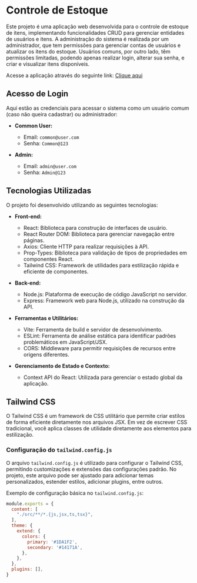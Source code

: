 # Controle de Estoque

Este projeto é uma aplicação web desenvolvida para o controle de estoque de itens, implementando funcionalidades CRUD para gerenciar entidades de usuários e itens. A administração do sistema é realizada por um administrador, que tem permissões para gerenciar contas de usuários e atualizar os itens do estoque. Usuários comuns, por outro lado, têm permissões limitadas, podendo apenas realizar login, alterar sua senha, e criar e visualizar itens disponíveis.

Acesse a aplicação através do seguinte link: [Clique aqui](https://react-stock-dev.vercel.app/)

## Acesso de Login

Aqui estão as credenciais para acessar o sistema como um usuário comum (caso não queira cadastrar) ou administrador:

- **Common User:**
  - Email: `common@user.com`
  - Senha: `Common@123`

- **Admin:**
  - Email: `admin@user.com`
  - Senha: `Admin@123`

## Tecnologias Utilizadas

O projeto foi desenvolvido utilizando as seguintes tecnologias:

- **Front-end:**
  - React: Biblioteca para construção de interfaces de usuário.
  - React Router DOM: Biblioteca para gerenciar navegação entre páginas.
  - Axios: Cliente HTTP para realizar requisições à API.
  - Prop-Types: Biblioteca para validação de tipos de propriedades em componentes React.
  - Tailwind CSS: Framework de utilidades para estilização rápida e eficiente de componentes.

- **Back-end:**
  - Node.js: Plataforma de execução de código JavaScript no servidor.
  - Express: Framework web para Node.js, utilizado na construção da API.

- **Ferramentas e Utilitários:**
  - Vite: Ferramenta de build e servidor de desenvolvimento.
  - ESLint: Ferramenta de análise estática para identificar padrões problemáticos em JavaScript/JSX.
  - CORS: Middleware para permitir requisições de recursos entre origens diferentes.

- **Gerenciamento de Estado e Contexto:**
  - Context API do React: Utilizada para gerenciar o estado global da aplicação.

## Tailwind CSS

O Tailwind CSS é um framework de CSS utilitário que permite criar estilos de forma eficiente diretamente nos arquivos JSX. Em vez de escrever CSS tradicional, você aplica classes de utilidade diretamente aos elementos para estilização.

### Configuração do `tailwind.config.js`

O arquivo `tailwind.config.js` é utilizado para configurar o Tailwind CSS, permitindo customizações e extensões das configurações padrão. No projeto, este arquivo pode ser ajustado para adicionar temas personalizados, estender estilos, adicionar plugins, entre outros.

Exemplo de configuração básica no `tailwind.config.js`:

```javascript
module.exports = {
  content: [
    "./src/**/*.{js,jsx,ts,tsx}",
  ],
  theme: {
    extend: {
      colors: {
        primary: '#1DA1F2',
        secondary: '#14171A',
      },
    },
  },
  plugins: [],
}
